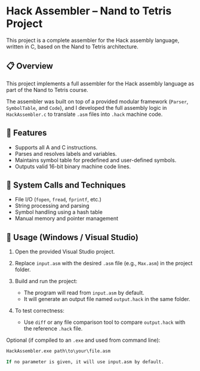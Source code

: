 # Hack Assembler – Nand to Tetris Project

This project is a complete assembler for the Hack assembly language, written in C, based on the Nand to Tetris architecture.

## 📋 Overview

This project implements a full assembler for the Hack assembly language as part of the Nand to Tetris course.

The assembler was built on top of a provided modular framework (`Parser`, `SymbolTable`, and `Code`), and I developed the full assembly logic in `HackAssembler.c` to translate `.asm` files into `.hack` machine code.

## 🔧 Features

- Supports all A and C instructions.
- Parses and resolves labels and variables.
- Maintains symbol table for predefined and user-defined symbols.
- Outputs valid 16-bit binary machine code lines.

## 🧠 System Calls and Techniques

- File I/O (`fopen`, `fread`, `fprintf`, etc.)
- String processing and parsing
- Symbol handling using a hash table
- Manual memory and pointer management

## 🚀 Usage (Windows / Visual Studio)

1. Open the provided Visual Studio project.
2. Replace `input.asm` with the desired `.asm` file (e.g., `Max.asm`) in the project folder.
3. Build and run the project:
   - The program will read from `input.asm` by default.
   - It will generate an output file named `output.hack` in the same folder.

4. To test correctness:
   - Use `diff` or any file comparison tool to compare `output.hack` with the reference `.hack` file.

Optional (if compiled to an `.exe` and used from command line):

```cmd
HackAssembler.exe path\to\your\file.asm

If no parameter is given, it will use input.asm by default.


